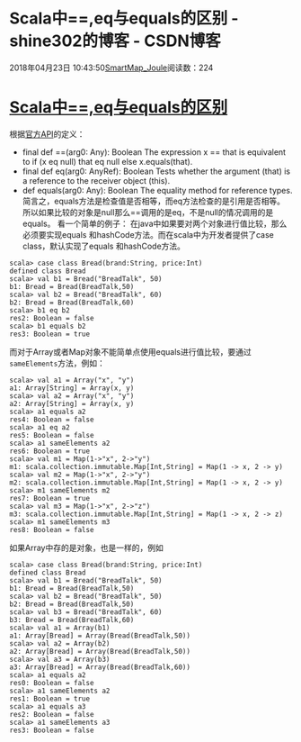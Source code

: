 # Scala中==,eq与equals的区别 - shine302的博客 - CSDN博客
2018年04月23日 10:43:50[SmartMap_Joule](https://me.csdn.net/shine302)阅读数：224
# [Scala中==,eq与equals的区别](http://www.cnblogs.com/woople/p/6839310.html)
根据[官方API](http://www.scala-lang.org/api/current/#scala.AnyRef)的定义：
- final def ==(arg0: Any): Boolean
The expression x == that is equivalent to if (x eq null) that eq null else x.equals(that).
- final def eq(arg0: AnyRef): Boolean
Tests whether the argument (that) is a reference to the receiver object (this).
- def equals(arg0: Any): Boolean
The equality method for reference types.
简言之，equals方法是检查值是否相等，而eq方法检查的是引用是否相等。所以如果比较的对象是null那么==调用的是eq，不是null的情况调用的是equals。
看一个简单的例子：
在java中如果要对两个对象进行值比较，那么必须要实现equals 和hashCode方法。而在scala中为开发者提供了case class，默认实现了equals 和hashCode方法。
```
scala> case class Bread(brand:String, price:Int)
defined class Bread
scala> val b1 = Bread("BreadTalk", 50)
b1: Bread = Bread(BreadTalk,50)
scala> val b2 = Bread("BreadTalk", 60)
b2: Bread = Bread(BreadTalk,60)
scala> b1 eq b2
res2: Boolean = false
scala> b1 equals b2
res3: Boolean = true
```
而对于Array或者Map对象不能简单点使用equals进行值比较，要通过`sameElements`方法，例如：
```
scala> val a1 = Array("x", "y")
a1: Array[String] = Array(x, y)
scala> val a2 = Array("x", "y")
a2: Array[String] = Array(x, y)
scala> a1 equals a2
res4: Boolean = false
scala> a1 eq a2
res5: Boolean = false
scala> a1 sameElements a2
res6: Boolean = true
scala> val m1 = Map(1->"x", 2->"y")
m1: scala.collection.immutable.Map[Int,String] = Map(1 -> x, 2 -> y)
scala> val m2 = Map(1->"x", 2->"y")
m2: scala.collection.immutable.Map[Int,String] = Map(1 -> x, 2 -> y)
scala> m1 sameElements m2
res7: Boolean = true
scala> val m3 = Map(1->"x", 2->"z")
m3: scala.collection.immutable.Map[Int,String] = Map(1 -> x, 2 -> z)
scala> m1 sameElements m3
res8: Boolean = false
```
如果Array中存的是对象，也是一样的，例如
```
scala> case class Bread(brand:String, price:Int)
defined class Bread
scala> val b1 = Bread("BreadTalk", 50)
b1: Bread = Bread(BreadTalk,50)
scala> val b2 = Bread("BreadTalk", 50)
b2: Bread = Bread(BreadTalk,50)
scala> val b3 = Bread("BreadTalk", 60)
b3: Bread = Bread(BreadTalk,60)
scala> val a1 = Array(b1)
a1: Array[Bread] = Array(Bread(BreadTalk,50))
scala> val a2 = Array(b2)
a2: Array[Bread] = Array(Bread(BreadTalk,50))
scala> val a3 = Array(b3)
a3: Array[Bread] = Array(Bread(BreadTalk,60))
scala> a1 equals a2
res0: Boolean = false
scala> a1 sameElements a2
res1: Boolean = true
scala> a1 equals a3
res2: Boolean = false
scala> a1 sameElements a3
res3: Boolean = false
```
